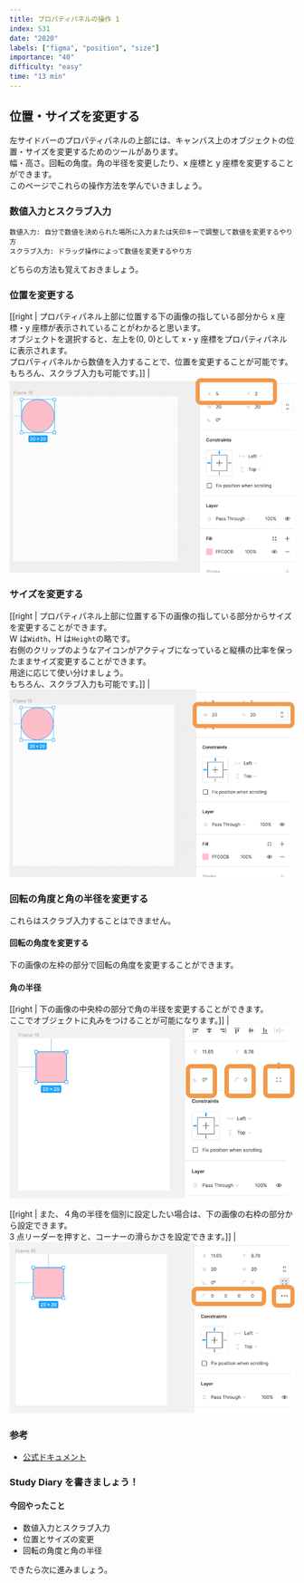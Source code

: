 ```yaml
---
title: プロパティパネルの操作 1
index: 531
date: "2020"
labels: ["figma", "position", "size"]
importance: "40"
difficulty: "easy"
time: "13 min"
---
```


## 位置・サイズを変更する

左サイドバーのプロパティパネルの上部には、キャンバス上のオブジェクトの位置・サイズを変更するためのツールがあります。  
幅・高さ。回転の角度。角の半径を変更したり、x 座標と y 座標を変更することができます。  
このページでこれらの操作方法を学んでいきましょう。

### 数値入力とスクラブ入力

```
数値入力: 自分で数値を決められた場所に入力または矢印キーで調整して数値を変更するやり方
スクラブ入力: ドラッグ操作によって数値を変更するやり方
```

どちらの方法も覚えておきましょう。

### 位置を変更する

[[right | プロパティパネル上部に位置する下の画像の指している部分から x 座標・y 座標が表示されていることがわかると思います。<br/>オブジェクトを選択すると、左上を(0, 0)として x・y 座標をプロパティパネルに表示されます。<br/>プロパティパネルから数値を入力することで、位置を変更することが可能です。<br/>もちろん、スクラブ入力も可能です。]]
| ![position](./img/position2.png)

### サイズを変更する

[[right | プロパティパネル上部に位置する下の画像の指している部分からサイズを変更することができます。<br/>W は`Width`、H は`Height`の略です。<br/>右側のクリップのようなアイコンがアクティブになっていると縦横の比率を保ったままサイズ変更することができます。<br/>用途に応じて使い分けましょう。<br/>もちろん、スクラブ入力も可能です。]]
| ![resize](./img/resize.png)

### 回転の角度と角の半径を変更する

これらはスクラブ入力することはできません。

#### 回転の角度を変更する

下の画像の左枠の部分で回転の角度を変更することができます。

#### 角の半径

[[right | 下の画像の中央枠の部分で角の半径を変更することができます。<br/>ここでオブジェクトに丸みをつけることが可能になります。]]
| ![degree-radius](./img/degree-radius.png)

[[right | また、４角の半径を個別に設定したい場合は、下の画像の右枠の部分から設定できます。<br/>3 点リーダーを押すと、コーナーの滑らかさを設定できます。]]
| ![radius-detail](./img/radius-detail.png)

### 参考

- [公式ドキュメント](https://help.figma.com/hc/en-us/articles/360039956914-Adjust-alignment-dimensions-rotation-and-position)

### Study Diary を書きましょう！

#### 今回やったこと

- 数値入力とスクラブ入力
- 位置とサイズの変更
- 回転の角度と角の半径

できたら次に進みましょう。
